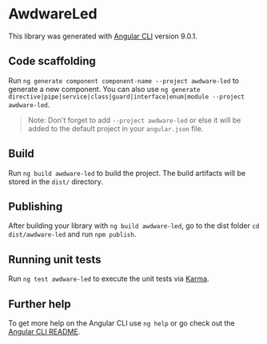 # AwdwareLed

This library was generated with [Angular CLI](https://github.com/angular/angular-cli) version 9.0.1.

## Code scaffolding

Run `ng generate component component-name --project awdware-led` to generate a new component. You can also use `ng generate directive|pipe|service|class|guard|interface|enum|module --project awdware-led`.
> Note: Don't forget to add `--project awdware-led` or else it will be added to the default project in your `angular.json` file. 

## Build

Run `ng build awdware-led` to build the project. The build artifacts will be stored in the `dist/` directory.

## Publishing

After building your library with `ng build awdware-led`, go to the dist folder `cd dist/awdware-led` and run `npm publish`.

## Running unit tests

Run `ng test awdware-led` to execute the unit tests via [Karma](https://karma-runner.github.io).

## Further help

To get more help on the Angular CLI use `ng help` or go check out the [Angular CLI README](https://github.com/angular/angular-cli/blob/master/README.md).
